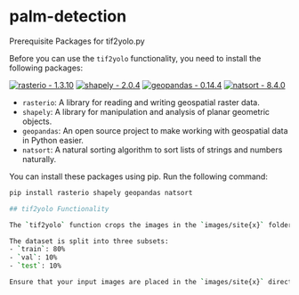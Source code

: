 # palm-detection

Prerequisite Packages for tif2yolo.py

Before you can use the `tif2yolo` functionality, you need to install the following packages:

[![rasterio - 1.3.10](https://img.shields.io/badge/rasterio-1.3.10-blue?logo=python)](https://rasterio.readthedocs.io/en/stable/)
[![shapely - 2.0.4](https://img.shields.io/badge/shapely-2.0.4-blue?logo=python)](https://shapely.readthedocs.io/en/stable/manual.html)
[![geopandas - 0.14.4](https://img.shields.io/badge/geopandas-0.14.4-blue?logo=python)](https://geopandas.org/en/stable/)
[![natsort - 8.4.0](https://img.shields.io/badge/natsort-8.4.0-blue?logo=python)](https://pypi.org/project/natsort/)

- `rasterio`: A library for reading and writing geospatial raster data. 
- `shapely`: A library for manipulation and analysis of planar geometric objects.
- `geopandas`: An open source project to make working with geospatial data in Python easier.
- `natsort`: A natural sorting algorithm to sort lists of strings and numbers naturally.

You can install these packages using pip. Run the following command:

```bash
pip install rasterio shapely geopandas natsort

## tif2yolo Functionality

The `tif2yolo` function crops the images in the `images/site{x}` folder into 800x800 patches and creates the corresponding `.txt` files for these images, which are formatted for YOLO training. All processed images and their corresponding `.txt` files are saved to the `datasets` folder.

The dataset is split into three subsets:
- `train`: 80%
- `val`: 10%
- `test`: 10%

Ensure that your input images are placed in the `images/site{x}` directory before running the `tif2yolo` script.
